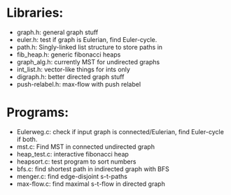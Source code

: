 # Libraries:
 * graph.h: general graph stuff
 * euler.h: test if graph is Eulerian, find Euler-cycle.
 * path.h: Singly-linked list structure to store paths in
 * fib\_heap.h: generic fibonacci heaps
 * graph\_alg.h: currently MST for undirected graphs
 * int_list.h: vector-like things for ints only
 * digraph.h: better directed graph stuff
 * push-relabel.h: max-flow with push relabel

# Programs:
 * Eulerweg.c: check if input graph is connected/Eulerian, find Euler-cycle if both.
 * mst.c: Find MST in connected undirected graph
 * heap\_test.c: interactive fibonacci heap
 * heapsort.c: test program to sort numbers
 * bfs.c: find shortest path in indirected graph with BFS
 * menger.c: find edge-disjoint s-t-paths
 * max-flow.c: find maximal s-t-flow in directed graph
